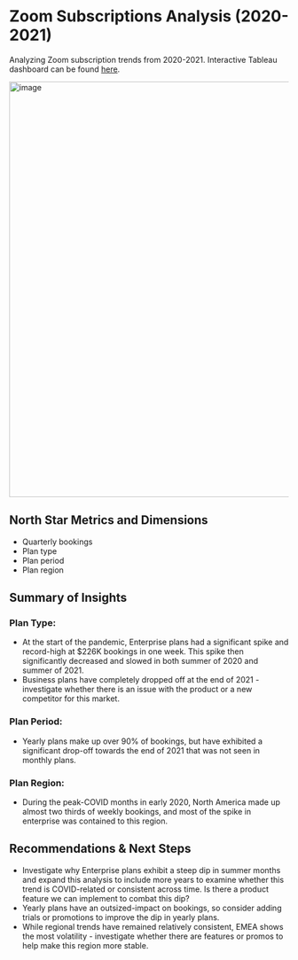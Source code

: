 # Zoom Subscriptions Analysis (2020-2021)
Analyzing Zoom subscription trends from 2020-2021. Interactive Tableau dashboard can be found [here](https://public.tableau.com/app/profile/christine3803/viz/ZoomSubscriptions/Dashboard). 

<img width="750" alt="image" src="https://user-images.githubusercontent.com/56368090/233529318-d4135bc3-6948-4ddd-81bb-4fe2cbfce68f.png">

## North Star Metrics and Dimensions
- Quarterly bookings
- Plan type
- Plan period
- Plan region

## Summary of Insights
### Plan Type:
- At the start of the pandemic, Enterprise plans had a significant spike and record-high at $226K bookings in one week. This spike then significantly decreased and slowed in both summer of 2020 and summer of 2021. 
- Business plans have completely dropped off at the end of 2021 - investigate whether there is an issue with the product or a new competitor for this market.

### Plan Period:
- Yearly plans make up over 90% of bookings, but have exhibited a significant drop-off towards the end of 2021 that was not seen in monthly plans.

### Plan Region:
- During the peak-COVID months in early 2020, North America made up almost two thirds of weekly bookings, and most of the spike in enterprise was contained to this region. 

## Recommendations & Next Steps
- Investigate why Enterprise plans exhibit a steep dip in summer months and expand this analysis to include more years to examine whether this trend is COVID-related or consistent across time. Is there a product feature we can implement to combat this dip?
- Yearly plans have an outsized-impact on bookings, so consider adding trials or promotions to improve the dip in yearly plans.
- While regional trends have remained relatively consistent, EMEA shows the most volatility - investigate whether there are features or promos to help make this region more stable. 




